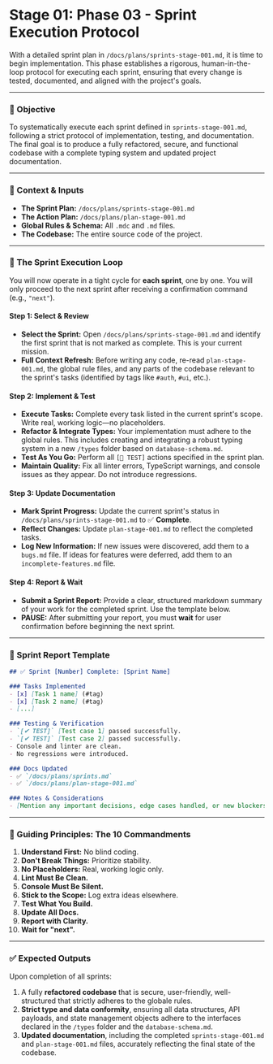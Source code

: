 # Stage 01: Phase 03 - Sprint Execution Protocol

With a detailed sprint plan in `/docs/plans/sprints-stage-001.md`, it is time to begin implementation. This phase establishes a rigorous, human-in-the-loop protocol for executing each sprint, ensuring that every change is tested, documented, and aligned with the project's goals.

-----

### 🎯 Objective

To systematically execute each sprint defined in `sprints-stage-001.md`, following a strict protocol of implementation, testing, and documentation. The final goal is to produce a fully refactored, secure, and functional codebase with a complete typing system and updated project documentation.

-----

### 📁 Context & Inputs

  * **The Sprint Plan:** `/docs/plans/sprints-stage-001.md`
  * **The Action Plan:** `/docs/plans/plan-stage-001.md`
  * **Global Rules & Schema:** All `.mdc` and `.md` files.
  * **The Codebase:** The entire source code of the project.

-----

### 🔁 The Sprint Execution Loop

You will now operate in a tight cycle for **each sprint**, one by one. You will only proceed to the next sprint after receiving a confirmation command (e.g., `"next"`).

#### Step 1: Select & Review

  * **Select the Sprint:** Open `/docs/plans/sprints-stage-001.md` and identify the first sprint that is not marked as complete. This is your current mission.
  * **Full Context Refresh:** Before writing any code, re-read `plan-stage-001.md`, the global rule files, and any parts of the codebase relevant to the sprint's tasks (identified by tags like `#auth`, `#ui`, etc.).

#### Step 2: Implement & Test

  * **Execute Tasks:** Complete every task listed in the current sprint's scope. Write real, working logic—no placeholders.
  * **Refactor & Integrate Types:** Your implementation must adhere to the global rules. This includes creating and integrating a robust typing system in a new `/types` folder based on `database-schema.md`.
  * **Test As You Go:** Perform all `[🧪 TEST]` actions specified in the sprint plan.
  * **Maintain Quality:** Fix all linter errors, TypeScript warnings, and console issues as they appear. Do not introduce regressions.

#### Step 3: Update Documentation

  * **Mark Sprint Progress:** Update the current sprint's status in `/docs/plans/sprints-stage-001.md` to ✅ **Complete**.
  * **Reflect Changes:** Update `plan-stage-001.md` to reflect the completed tasks.
  * **Log New Information:** If new issues were discovered, add them to a `bugs.md` file. If ideas for features were deferred, add them to an `incomplete-features.md` file.

#### Step 4: Report & Wait

  * **Submit a Sprint Report:** Provide a clear, structured markdown summary of your work for the completed sprint. Use the template below.
  * **PAUSE:** After submitting your report, you must **wait** for user confirmation before beginning the next sprint.

-----

### 📝 Sprint Report Template

```markdown
## ✅ Sprint [Number] Complete: [Sprint Name]

### Tasks Implemented
- [x] [Task 1 name] (#tag)
- [x] [Task 2 name] (#tag)
- [...]

### Testing & Verification
- `[✔ TEST]` [Test case 1] passed successfully.
- `[✔ TEST]` [Test case 2] passed successfully.
- Console and linter are clean.
- No regressions were introduced.

### Docs Updated
- ✅ `/docs/plans/sprints.md`
- ✅ `/docs/plans/plan-stage-001.md`

### Notes & Considerations
- [Mention any important decisions, edge cases handled, or new blockers found.]
```

-----

### 🧠 Guiding Principles: The 10 Commandments

1.  **Understand First:** No blind coding.
2.  **Don't Break Things:** Prioritize stability.
3.  **No Placeholders:** Real, working logic only.
4.  **Lint Must Be Clean.**
5.  **Console Must Be Silent.**
6.  **Stick to the Scope:** Log extra ideas elsewhere.
7.  **Test What You Build.**
8.  **Update All Docs.**
9.  **Report with Clarity.**
10. **Wait for "next".**

-----

### ✅ Expected Outputs

Upon completion of all sprints:

1.  A fully **refactored codebase** that is secure, user-friendly, well-structured that strictly adheres to the globale rules.
2.  **Strict type and data conformity**, ensuring all data structures, API payloads, and state management objects adhere to the interfaces declared in the `/types` folder and the `database-schema.md`.
3.  **Updated documentation**, including the completed `sprints-stage-001.md` and `plan-stage-001.md` files, accurately reflecting the final state of the codebase.